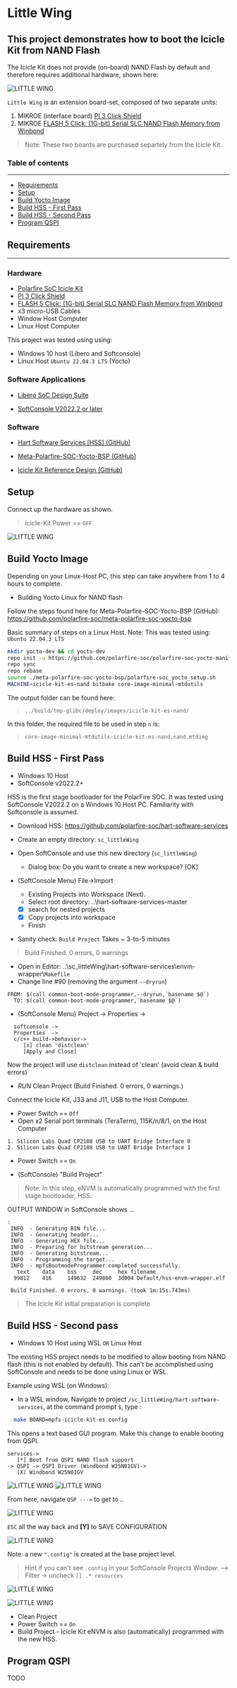 # Little Wing

## This project demonstrates how to boot the Icicle Kit from NAND Flash

The Icicle Kit does not provide (on-board) NAND Flash by default and therefore requires additional hardware, shown here:

![LITTLE WING](imgs/little-wing.png)

`Little Wing` is an extension board-set, composed of two separate units:

1. MIKROE (interface board) [PI 3 Click Shield](https://www.mikroe.com/pi-3-click-shield)
2. MIKROE [FLASH 5 Click: (1G-bit) Serial SLC NAND Flash Memory from Winbond](https://www.mikroe.com/flash-5-click)

> Note: These two boards are purchased separtely from the Icicle Kit.

### Table of contents

---

<!--ts-->
* [Requirements](#requirements)
* [Setup](#setup)
* [Build Yocto Image](#build-yocto-image)
* [Build HSS - First Pass](#build-hss---first-pass)
* [Build HSS - Second Pass](#build-hss---second-pass)
* [Program QSPI](#program-qspi)

<!--te-->

## Requirements

---

### Hardware

* [Polarfire SoC Icicle Kit](https://www.microchip.com/en-us/development-tool/mpfs-icicle-kit-es)
* [PI 3 Click Shield](https://www.mikroe.com/pi-3-click-shield)
* [FLASH 5 Click: (1G-bit) Serial SLC NAND Flash Memory from Winbond](https://www.mikroe.com/flash-5-click)
* x3 micro-USB Cables
* Window Host Computer
* Linux Host Computer

This project was tested using using:

* Windows 10 host (Libero and Softconsole)
* Linux Host `Ubuntu 22.04.3 LTS` (Yocto)

### Software Applications

* [Libero SoC Design Suite](https://www.microchip.com/en-us/products/fpgas-and-plds/fpga-and-soc-design-tools/fpga/libero-software-later-versions)

* [SoftConsole V2022.2 or later](https://www.microchip.com/en-us/products/fpgas-and-plds/fpga-and-soc-design-tools/soc-fpga/softconsole)

### Software

* [Hart Software Services [HSS] (GitHub)](https://github.com/polarfire-soc/hart-software-services)

* [Meta-Polarfire-SOC-Yocto-BSP (GitHub)](
https://github.com/polarfire-soc/meta-polarfire-soc-yocto-bsp)

* [Icicle Kit Reference Design (GitHub)](
https://github.com/polarfire-soc/icicle-kit-reference-design)

## Setup

Connect up the hardware as shown.
> Icicle-Kit Power == `OFF`

![LITTLE WING](imgs/hardware-setup.png)

## Build Yocto Image

Depending on your Linux-Host PC, this step can take anywhere from 1 to 4 hours to complete.

* Building Yocto Linux for NAND flash

Follow the steps found here for Meta-Polarfire-SOC-Yocto-BSP (GitHub): <https://github.com/polarfire-soc/meta-polarfire-soc-yocto-bsp>

Basic summary of steps on a Linux Host.
Note: This was tested using: `Ubuntu 22.04.3 LTS`

```bash
mkdir yocto-dev && cd yocto-dev
repo init -u https://github.com/polarfire-soc/polarfire-soc-yocto-manifests.git -b main -m default.xml
repo sync
repo rebase
source ./meta-polarfire-soc-yocto-bsp/polarfire-soc_yocto_setup.sh
MACHINE=icicle-kit-es-nand bitbake core-image-minimal-mtdutils
```

The output folder can be found here:

> `../build/tmp-glibc/deploy/images/icicle-kit-es-nand/`

In this folder, the required file to be used in step `n` is:

> `core-image-minimal-mtdutils-icicle-kit-es-nand.nand.mtdimg`

## Build HSS - First Pass

* Windows 10 Host
* SoftConsole v2022.2+

HSS is the first stage bootloader for the PolarFire SOC.  It was tested using SoftConsole V2022.2 on a Windows 10 Host PC.  Familiarity with Softconsole is assumed.

* Download HSS: <https://github.com/polarfire-soc/hart-software-services>
* Create an empty directory: `sc_littleWing`
* Open SoftConsole and use this new directory (`sc_littleWing`)
  * Dialog box: Do you want to create a new workspace? [OK]

* (SoftConsole Menu) File->Import
  * Existing Projects into Workspace (Next).
  * Select root directory: ..\hart-software-services-master  
  * [x] search for nested projects
  * [x] Copy projects into workspace
  * Finish

* Sanity check: `Build Project`  Takes ~ 3-to-5 minutes

> Build Finished. 0 errors, 0 warnings

* Open in Editor: ..\sc_littleWing\hart-software-services\envm-wrapper\\`Makefile`
* Change line #90 (removing the argument `--dryrun`)

```text
FROM: $(call common-boot-mode-programmer,--dryrun,`basename $@`)
  TO: $(call common-boot-mode-programmer,`basename $@`)
```

* (SoftConsole Menu) Project -> Properties ->

```text
  softconsole -> 
  Properties  -> 
  c/c++ build->behavior-> 
     [x] clean 'distclean'
     [Apply and Close]
```

Now the project will use `distclean` instead of 'clean' (avoid clean & build errors)

* *RUN* Clean Project (Build Finished. 0 errors, 0 warnings.)

Connect the Icicle Kit, J33 and J11, USB to the Host Computer.

* Power Switch == `Off`
* Open x2 Serial port terminals (TeraTerm), 115K/n/8/1, on the Host Computer

```text
1. Silicon Labs Quad CP2108 USB to UART Bridge Interface 0
2. Silicon Labs Quad CP2108 USB to UART Bridge Interface 1
```

* Power Switch == `On`

* (SoftConsole) "Build Project"

> Note: In this step, eNVM is automatically programmed with the first stage bootloader, HSS.

OUTPUT WINDOW in SoftConsole shows ...

```text
:
 INFO  - Generating BIN file...
 INFO  - Generating header...
 INFO  - Generating HEX file...
 INFO  - Preparing for bitstream generation...
 INFO  - Generating bitstream...
 INFO  - Programming the target...
 INFO  - mpfsBootmodeProgrammer completed successfully.
   text    data    bss     dec     hex filename
  99812    416     149632  249860  3d004 Default/hss-envm-wrapper.elf

 Build Finished. 0 errors, 0 warnings. (took 1m:15s.743ms)
```

> The Icicle Kit initial preparation is complete

## Build HSS - Second pass

* Windows 10 Host using WSL `OR` Linux Host

The existing HSS project needs to be modified to allow booting from NAND flash (this is not enabled by default). This can't be accomplished using SoftConsole and needs to be done using Linux or WSL.

Example using WSL (on Windows):

* In a WSL window, Navigate to project `/sc_littleWing/hart-software-services`, at the command prompt `$`, type :

```bash
  make BOARD=mpfs-icicle-kit-es config
```

This opens a text based GUI program.  Make this change to enable booting from QSPI.

```text
services->
   [*] Boot from QSPI NAND flash support
-> QSPI -> QSPI Driver (Windbond W25N01GV)->
   (X) Windbond W25N01GV
```

![LITTLE WING](imgs/01_services.png)
![LITTLE WING](imgs/02_qspi.png)

From here, navigate `QSP --->` to get to ..

![LITTLE WING](imgs/03_windbond.png)

`ESC` all the way back and **[Y]** to SAVE CONFIGURATION

![LITTLE WING](imgs/04_save.png)

Note: a new `".config"` is created at the base project level.

> Hint if you can't see `.config` in your SoftConsole Projects Window:
> --> Filter -> uncheck `[] .* resources`

![LITTLE WING](imgs/filter_2.png)

![LITTLE WING](imgs/filter_1.png)

* Clean Project
* Power Switch == `On`
* Build Project - Icicle Kit eNVM is also (automatically) programmed with the new HSS.

## Program QSPI

TODO
